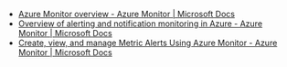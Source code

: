 - [Azure Monitor overview - Azure Monitor | Microsoft Docs](https://docs.microsoft.com/en-us/azure/azure-monitor/overview)
- [Overview of alerting and notification monitoring in Azure - Azure Monitor | Microsoft Docs](https://docs.microsoft.com/en-us/azure/azure-monitor/alerts/alerts-overview)
- [Create, view, and manage Metric Alerts Using Azure Monitor - Azure Monitor | Microsoft Docs](https://docs.microsoft.com/en-us/azure/azure-monitor/alerts/alerts-metric)
